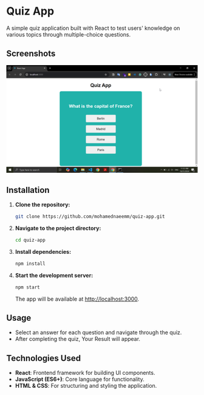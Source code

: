 # Quiz App

A simple quiz application built with React to test users' knowledge on various topics through multiple-choice questions.

## Screenshots

![Quiz App Screenshot](screen.png)

## Installation

1. **Clone the repository:**

   ```bash
   git clone https://github.com/mohamednaeemm/quiz-app.git
   ```

2. **Navigate to the project directory:**

   ```bash
   cd quiz-app
   ```

3. **Install dependencies:**

   ```bash
   npm install
   ```

4. **Start the development server:**

   ```bash
   npm start
   ```

   The app will be available at [http://localhost:3000](http://localhost:3000).

## Usage

- Select an answer for each question and navigate through the quiz.
- After completing the quiz, Your Result will appear.

## Technologies Used

- **React**: Frontend framework for building UI components.
- **JavaScript (ES6+)**: Core language for functionality.
- **HTML & CSS**: For structuring and styling the application.